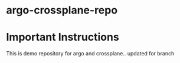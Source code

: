 # argo-crossplane-repo


# Important Instructions

This is demo repository for argo and crossplane..
updated for branch
